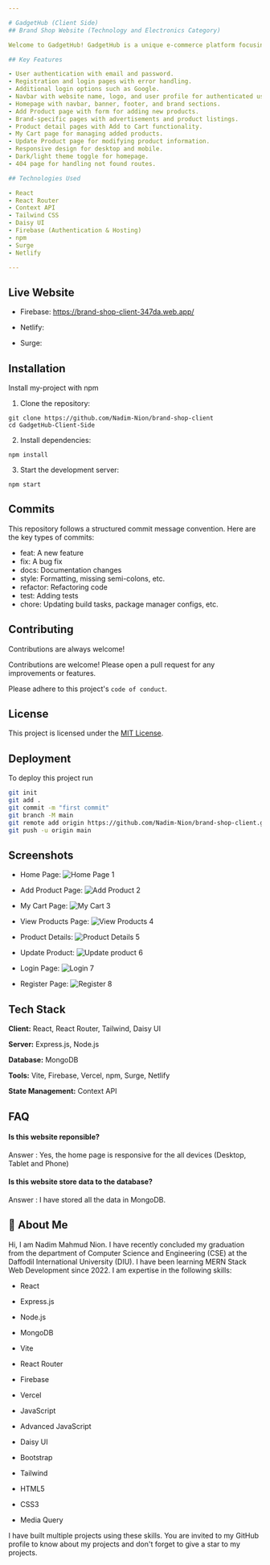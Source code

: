 ```yaml
---

# GadgetHub (Client Side)
## Brand Shop Website (Technology and Electronics Category)

Welcome to GadgetHub! GadgetHub is a unique e-commerce platform focusing on Technology and Electronics products. This repository contains the client-side codebase for the GadgetHub website.

## Key Features

- User authentication with email and password.
- Registration and login pages with error handling.
- Additional login options such as Google.
- Navbar with website name, logo, and user profile for authenticated users.
- Homepage with navbar, banner, footer, and brand sections.
- Add Product page with form for adding new products.
- Brand-specific pages with advertisements and product listings.
- Product detail pages with Add to Cart functionality.
- My Cart page for managing added products.
- Update Product page for modifying product information.
- Responsive design for desktop and mobile.
- Dark/light theme toggle for homepage.
- 404 page for handling not found routes.

## Technologies Used

- React
- React Router
- Context API
- Tailwind CSS
- Daisy UI
- Firebase (Authentication & Hosting)
- npm
- Surge
- Netlify

---
```



## Live Website

* Firebase: https://brand-shop-client-347da.web.app/

* Netlify:

* Surge:
## Installation

Install my-project with npm

1. Clone the repository:

```
git clone https://github.com/Nadim-Nion/brand-shop-client
cd GadgetHub-Client-Side
```

2. Install dependencies:

```
npm install
```

3. Start the development server:

```
npm start
```
    
## Commits

This repository follows a structured commit message convention. Here are the key types of commits:

- feat: A new feature
- fix: A bug fix
- docs: Documentation changes
- style: Formatting, missing semi-colons, etc.
- refactor: Refactoring code
- test: Adding tests
- chore: Updating build tasks, package manager configs, etc.

## Contributing

Contributions are always welcome!

Contributions are welcome! Please open a pull request for any improvements or features.

Please adhere to this project's `code of conduct`.


## License

This project is licensed under the [MIT License](LICENSE).


## Deployment

To deploy this project run

```bash
git init
git add .
git commit -m "first commit"
git branch -M main
git remote add origin https://github.com/Nadim-Nion/brand-shop-client.git
git push -u origin main

```


## Screenshots

* Home Page: 
![Home Page 1](https://github.com/ProgrammingHero1/Brand-Shop/assets/60613933/0cf12fff-d9dc-4ad8-845a-b07199c69d13)

* Add Product Page: 
![Add Product 2](https://github.com/ProgrammingHero1/Brand-Shop/assets/60613933/90656081-b1a8-47f8-9e65-5d0ef3ba3843)

* My Cart Page: 
![My Cart 3](https://github.com/ProgrammingHero1/Brand-Shop/assets/60613933/7f436e7a-7b01-4dab-91ee-bce6220d3e25)

* View Products Page: 
![View Products 4](https://github.com/ProgrammingHero1/Brand-Shop/assets/60613933/5dead73d-8083-4bde-a0fd-ae989491bce7)

* Product Details:
![Product Details 5](https://github.com/ProgrammingHero1/Brand-Shop/assets/60613933/a5ff824a-689d-4729-9c32-07c68988b1df)

* Update Product: 
![Update product 6](https://github.com/ProgrammingHero1/Brand-Shop/assets/60613933/878de702-0c85-4397-a7fa-2bc48bd49d58)

* Login Page: 
![Login 7](https://github.com/ProgrammingHero1/Brand-Shop/assets/60613933/89b11e0f-3433-401d-88cc-ab3d042a69fb)

* Register Page: 
![Register 8](https://github.com/ProgrammingHero1/Brand-Shop/assets/60613933/04b5795d-68ca-4313-84e9-dd45e28cbf6c)


## Tech Stack

**Client:** React, React Router, Tailwind, Daisy UI

**Server:** Express.js, Node.js

**Database:** MongoDB

**Tools:** Vite, Firebase, Vercel, npm, Surge, Netlify

**State Management:** Context API

## FAQ

#### Is this website reponsible?

Answer : Yes, the home page is responsive for the all devices (Desktop, Tablet and Phone)

#### Is this website store data to the database?

Answer : I have stored all the data in MongoDB.

## 🚀 About Me
Hi, I am Nadim Mahmud Nion. I have recently concluded my graduation from the department of Computer Science and Engineering (CSE) at the Daffodil International University (DIU). I have been learning MERN Stack Web Development since 2022. I am expertise in the following skills:

* React 

* Express.js 

* Node.js 

* MongoDB

* Vite

* React Router

* Firebase

* Vercel

* JavaScript

* Advanced JavaScript

* Daisy UI 

* Bootstrap

* Tailwind

* HTML5

* CSS3

* Media Query

I have built multiple projects using these skills. You are invited to my GitHub profile to know about my projects and don't forget to give a star to my projects.


